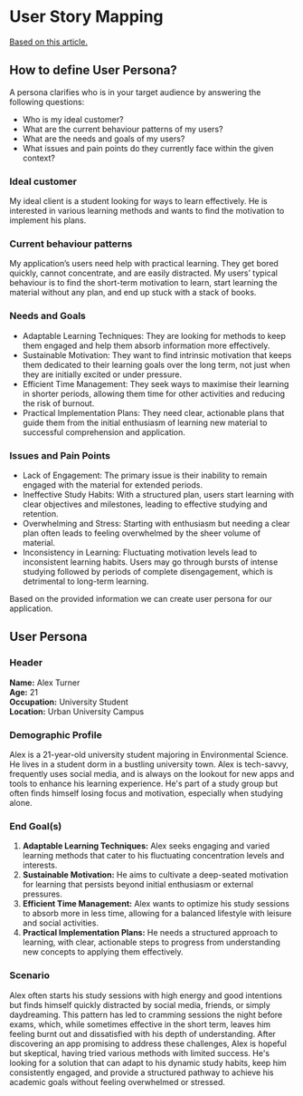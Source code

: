 # User Story Mapping

[Based on this article.](https://careerfoundry.com/en/blog/ux-design/how-to-define-a-user-persona/)

## How to define User Persona?

A persona clarifies who is in your target audience by answering the following questions:
- Who is my ideal customer?
- What are the current behaviour patterns of my users?
- What are the needs and goals of my users?
- What issues and pain points do they currently face within the given context?

### Ideal customer
My ideal client is a student looking for ways to learn effectively. He is interested in various learning methods and wants to find the motivation to implement his plans.

### Current behaviour patterns
My application’s users need help with practical learning. They get bored quickly, cannot concentrate, and are easily distracted. My users’ typical behaviour is to find the short-term motivation to learn, start learning the material without any plan, and end up stuck with a stack of books.

### Needs and Goals
- Adaptable Learning Techniques: They are looking for methods to keep them engaged and help them absorb information more effectively.
- Sustainable Motivation: They want to find intrinsic motivation that keeps them dedicated to their learning goals over the long term, not just when they are initially excited or under pressure.
- Efficient Time Management: They seek ways to maximise their learning in shorter periods, allowing them time for other activities and reducing the risk of burnout.
- Practical Implementation Plans: They need clear, actionable plans that guide them from the initial enthusiasm of learning new material to successful comprehension and application.

### Issues and Pain Points
- Lack of Engagement: The primary issue is their inability to remain engaged with the material for extended periods.
- Ineffective Study Habits: With a structured plan, users start learning with clear objectives and milestones, leading to effective studying and retention.
- Overwhelming and Stress: Starting with enthusiasm but needing a clear plan often leads to feeling overwhelmed by the sheer volume of material.
- Inconsistency in Learning: Fluctuating motivation levels lead to inconsistent learning habits. Users may go through bursts of intense studying followed by periods of complete disengagement, which is detrimental to long-term learning.

Based on the provided information we can create user persona for our application.

## User Persona

### Header
**Name:** Alex Turner  
**Age:** 21  
**Occupation:** University Student  
**Location:** Urban University Campus

### Demographic Profile
Alex is a 21-year-old university student majoring in Environmental Science. He lives in a student dorm in a bustling university town. Alex is tech-savvy, frequently uses social media, and is always on the lookout for new apps and tools to enhance his learning experience. He's part of a study group but often finds himself losing focus and motivation, especially when studying alone.

### End Goal(s)
1. **Adaptable Learning Techniques:** Alex seeks engaging and varied learning methods that cater to his fluctuating concentration levels and interests.
2. **Sustainable Motivation:** He aims to cultivate a deep-seated motivation for learning that persists beyond initial enthusiasm or external pressures.
3. **Efficient Time Management:** Alex wants to optimize his study sessions to absorb more in less time, allowing for a balanced lifestyle with leisure and social activities.
4. **Practical Implementation Plans:** He needs a structured approach to learning, with clear, actionable steps to progress from understanding new concepts to applying them effectively.

### Scenario
Alex often starts his study sessions with high energy and good intentions but finds himself quickly distracted by social media, friends, or simply daydreaming. This pattern has led to cramming sessions the night before exams, which, while sometimes effective in the short term, leaves him feeling burnt out and dissatisfied with his depth of understanding. After discovering an app promising to address these challenges, Alex is hopeful but skeptical, having tried various methods with limited success. He's looking for a solution that can adapt to his dynamic study habits, keep him consistently engaged, and provide a structured pathway to achieve his academic goals without feeling overwhelmed or stressed.